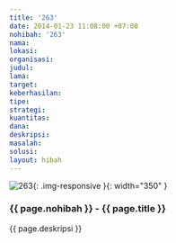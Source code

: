 ```yaml
---
title: '263'
date: 2014-01-23 11:08:00 +07:00
nohibah: '263'
nama:
lokasi:
organisasi:
judul:
lama:
target:
keberhasilan:
tipe:
strategi:
kuantitas:
dana:
deskripsi:
masalah:
solusi:
layout: hibah
---
```


![263](/static/img/hibahcms/263.png){: .img-responsive }{: width="350" }

### {{ page.nohibah }} - {{ page.title }}

{{ page.deskripsi }}
